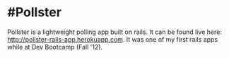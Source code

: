 #Pollster
============

Pollster is a lightweight polling app built on rails. It can be found live here: http://pollster-rails-app.herokuapp.com. It was one of my first rails apps while at Dev Bootcamp (Fall '12).
